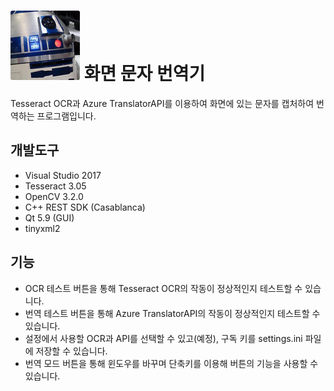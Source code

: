 # ![Logo](./Logo.jpg) 화면 문자 번역기

Tesseract OCR과 Azure TranslatorAPI를 이용하여 화면에 있는 문자를 캡처하여 번역하는 프로그램입니다.

## 개발도구

* Visual Studio 2017
* Tesseract 3.05
* OpenCV 3.2.0
* C++ REST SDK (Casablanca)
* Qt 5.9 (GUI)
* tinyxml2

## 기능
* OCR 테스트 버튼을 통해 Tesseract OCR의 작동이 정상적인지 테스트할 수 있습니다.
* 번역 테스트 버튼을 통해 Azure TranslatorAPI의 작동이 정상적인지 테스트할 수 있습니다.
* 설정에서 사용할 OCR과 API를 선택할 수 있고(예정), 구독 키를 settings.ini 파일에 저장할 수 있습니다.
* 번역 모드 버튼을 통해 윈도우를 바꾸며 단축키를 이용해 버튼의 기능을 사용할 수 있습니다.
